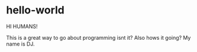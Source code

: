 hello-world
============

HI HUMANS!

This is a great way to go about programming isnt it?
Also hows it going? My name is DJ.
